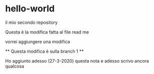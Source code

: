 # hello-world
il mio secondo repository

Questa è la modifica fatta al file read me

vorrei aggiungere una modifica 

** Questa modifica è sulla branch 1 **

Ho aggiunto adesso (27-3-2020) questa nota
e adesso scrivo ancora qualcosa